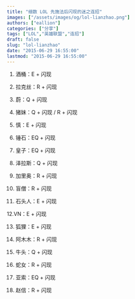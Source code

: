```yaml
---
title: "细数 LOL 先施法后闪现的迷之连招"
images: ["/assets/images/og/lol-lianzhao.png"]
authors: ["eallion"]
categories: ["分享"]
tags: ["LOL","英雄联盟","连招"]
draft: false
slug: "lol-lianzhao"
date: "2015-06-29 16:55:00"
lastmod: "2015-06-29 16:55:00"
---
```


01. 酒桶：E + 闪现

02. 拉克丝：R + 闪现

03. 蔚：Q + 闪现

04. 猪妹：Q + 闪现 / R + 闪现

05. 慎：E + 闪现

06. 锤石：EQ + 闪现

07. 皇子：EQ + 闪现

08. 泽拉斯：Q + 闪现

09. 加里奥：R + 闪现

10. 盲僧：R + 闪现

11. 石头人：E + 闪现

12.VN：E + 闪现

13. 狐狸：E + 闪现

14. 阿木木：R + 闪现

15. 牛头：Q + 闪现

16. 蛇女：R + 闪现

17. 亚索：EQ + 闪现

18. 赵信：R + 闪现

